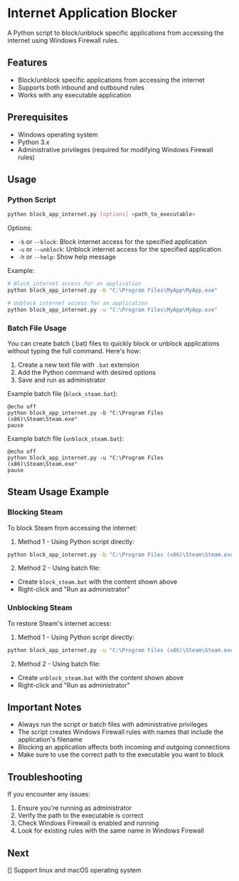 # Internet Application Blocker

A Python script to block/unblock specific applications from accessing the internet using Windows Firewall rules.

## Features

- Block/unblock specific applications from accessing the internet
- Supports both inbound and outbound rules
- Works with any executable application

## Prerequisites

- Windows operating system
- Python 3.x
- Administrative privileges (required for modifying Windows Firewall rules)

## Usage

### Python Script

```bash
python block_app_internet.py [options] <path_to_executable>
```

Options:
- `-b` or `--block`: Block internet access for the specified application
- `-u` or `--unblock`: Unblock internet access for the specified application
- `-h` or `--help`: Show help message

Example:
```bash
# Block internet access for an application
python block_app_internet.py -b "C:\Program Files\MyApp\MyApp.exe"

# Unblock internet access for an application
python block_app_internet.py -u "C:\Program Files\MyApp\MyApp.exe"
```

### Batch File Usage

You can create batch (.bat) files to quickly block or unblock applications without typing the full command. Here's how:

1. Create a new text file with `.bat` extension
2. Add the Python command with desired options
3. Save and run as administrator

Example batch file (`block_steam.bat`):
```batch
@echo off
python block_app_internet.py -b "C:\Program Files (x86)\Steam\Steam.exe"
pause
```

Example batch file (`unblock_steam.bat`):
```batch
@echo off
python block_app_internet.py -u "C:\Program Files (x86)\Steam\Steam.exe"
pause
```

## Steam Usage Example

### Blocking Steam
To block Steam from accessing the internet:

1. Method 1 - Using Python script directly:
```bash
python block_app_internet.py -b "C:\Program Files (x86)\Steam\Steam.exe"
```

2. Method 2 - Using batch file:
- Create `block_steam.bat` with the content shown above
- Right-click and "Run as administrator"

### Unblocking Steam
To restore Steam's internet access:

1. Method 1 - Using Python script directly:
```bash
python block_app_internet.py -u "C:\Program Files (x86)\Steam\Steam.exe"
```

2. Method 2 - Using batch file:
- Create `unblock_steam.bat` with the content shown above
- Right-click and "Run as administrator"

## Important Notes

- Always run the script or batch files with administrative privileges
- The script creates Windows Firewall rules with names that include the application's filename
- Blocking an application affects both incoming and outgoing connections
- Make sure to use the correct path to the executable you want to block

## Troubleshooting

If you encounter any issues:
1. Ensure you're running as administrator
2. Verify the path to the executable is correct
3. Check Windows Firewall is enabled and running
4. Look for existing rules with the same name in Windows Firewall

## Next

[] Support linux and macOS operating system